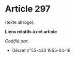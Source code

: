# Article 297

(texte abrogé).

**Liens relatifs à cet article**

_Codifié par_:

  - Décret n°55-433 1955-04-16
